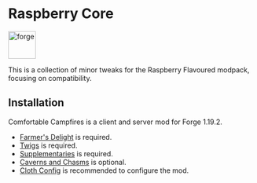 # Raspberry Core

<a href='https://files.minecraftforge.net'><img alt="forge" height="56" src="https://cdn.jsdelivr.net/npm/@intergrav/devins-badges@3/assets/cozy/supported/forge_vector.svg"></a>

This is a collection of minor tweaks for the Raspberry Flavoured modpack, focusing on compatibility.

## Installation

Comfortable Campfires is a client and server mod for Forge 1.19.2.
- [Farmer's Delight](https://modrinth.com/mod/farmers-delight) is required.
- [Twigs](https://modrinth.com/mod/twigs) is required.
- [Supplementaries](https://modrinth.com/mod/supplementaries) is required.
- [Caverns and Chasms](https://modrinth.com/mod/caverns-and-chasms) is optional.
- [Cloth Config](https://modrinth.com/mod/cloth-config) is recommended to configure the mod.
